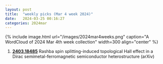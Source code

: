 ```yaml
---
layout: post
title:  "weekly picks (Mar 4 week 2024)"
date:   2024-03-25 00:16:27
categories: 2024mar
---
```



{% include image.html url="/images/2024mar4weeks.png" caption="A WordCloud of 2024 Mar 4th week collection" width=300 align="center" %}




1. **[2403.18485](http://arxiv.org/abs/2403.18485)** Rashba spin splitting-induced topological Hall effect in a Dirac semimetal-ferromagnetic semiconductor heterostructure (arXiv)

